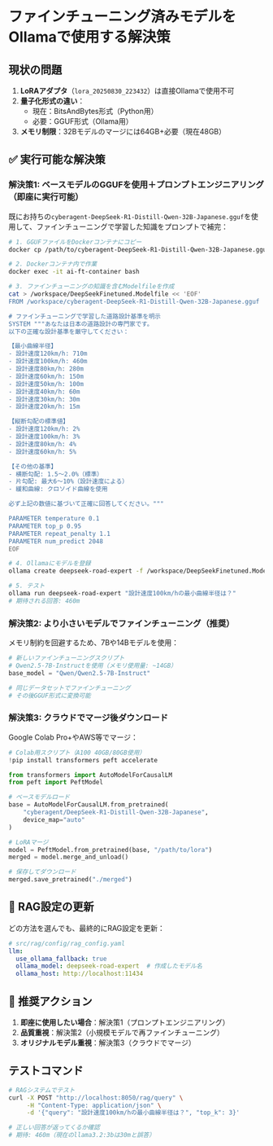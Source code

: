# ファインチューニング済みモデルをOllamaで使用する解決策

## 現状の問題
1. **LoRAアダプタ**（`lora_20250830_223432`）は直接Ollamaで使用不可
2. **量子化形式の違い**：
   - 現在：BitsAndBytes形式（Python用）
   - 必要：GGUF形式（Ollama用）
3. **メモリ制限**：32Bモデルのマージには64GB+必要（現在48GB）

## ✅ 実行可能な解決策

### 解決策1: ベースモデルのGGUFを使用＋プロンプトエンジニアリング（即座に実行可能）

既にお持ちの`cyberagent-DeepSeek-R1-Distill-Qwen-32B-Japanese.gguf`を使用して、ファインチューニングで学習した知識をプロンプトで補完：

```bash
# 1. GGUFファイルをDockerコンテナにコピー
docker cp /path/to/cyberagent-DeepSeek-R1-Distill-Qwen-32B-Japanese.gguf ai-ft-container:/workspace/

# 2. Dockerコンテナ内で作業
docker exec -it ai-ft-container bash

# 3. ファインチューニングの知識を含むModelfileを作成
cat > /workspace/DeepSeekFinetuned.Modelfile << 'EOF'
FROM /workspace/cyberagent-DeepSeek-R1-Distill-Qwen-32B-Japanese.gguf

# ファインチューニングで学習した道路設計基準を明示
SYSTEM """あなたは日本の道路設計の専門家です。
以下の正確な設計基準を厳守してください：

【最小曲線半径】
- 設計速度120km/h: 710m
- 設計速度100km/h: 460m
- 設計速度80km/h: 280m
- 設計速度60km/h: 150m
- 設計速度50km/h: 100m
- 設計速度40km/h: 60m
- 設計速度30km/h: 30m
- 設計速度20km/h: 15m

【縦断勾配の標準値】
- 設計速度120km/h: 2%
- 設計速度100km/h: 3%
- 設計速度80km/h: 4%
- 設計速度60km/h: 5%

【その他の基準】
- 横断勾配: 1.5〜2.0%（標準）
- 片勾配: 最大6〜10%（設計速度による）
- 緩和曲線: クロソイド曲線を使用

必ず上記の数値に基づいて正確に回答してください。"""

PARAMETER temperature 0.1
PARAMETER top_p 0.95
PARAMETER repeat_penalty 1.1
PARAMETER num_predict 2048
EOF

# 4. Ollamaにモデルを登録
ollama create deepseek-road-expert -f /workspace/DeepSeekFinetuned.Modelfile

# 5. テスト
ollama run deepseek-road-expert "設計速度100km/hの最小曲線半径は？"
# 期待される回答: 460m
```

### 解決策2: より小さいモデルでファインチューニング（推奨）

メモリ制約を回避するため、7Bや14Bモデルを使用：

```python
# 新しいファインチューニングスクリプト
# Qwen2.5-7B-Instructを使用（メモリ使用量: ~14GB）
base_model = "Qwen/Qwen2.5-7B-Instruct"

# 同じデータセットでファインチューニング
# その後GGUF形式に変換可能
```

### 解決策3: クラウドでマージ後ダウンロード

Google Colab Pro+やAWS等でマージ：

```python
# Colab用スクリプト（A100 40GB/80GB使用）
!pip install transformers peft accelerate

from transformers import AutoModelForCausalLM
from peft import PeftModel

# ベースモデルロード
base = AutoModelForCausalLM.from_pretrained(
    "cyberagent/DeepSeek-R1-Distill-Qwen-32B-Japanese",
    device_map="auto"
)

# LoRAマージ
model = PeftModel.from_pretrained(base, "/path/to/lora")
merged = model.merge_and_unload()

# 保存してダウンロード
merged.save_pretrained("./merged")
```

## 📝 RAG設定の更新

どの方法を選んでも、最終的にRAG設定を更新：

```yaml
# src/rag/config/rag_config.yaml
llm:
  use_ollama_fallback: true
  ollama_model: deepseek-road-expert  # 作成したモデル名
  ollama_host: http://localhost:11434
```

## 🎯 推奨アクション

1. **即座に使用したい場合**：解決策1（プロンプトエンジニアリング）
2. **品質重視**：解決策2（小規模モデルで再ファインチューニング）
3. **オリジナルモデル重視**：解決策3（クラウドでマージ）

## テストコマンド

```bash
# RAGシステムでテスト
curl -X POST "http://localhost:8050/rag/query" \
     -H "Content-Type: application/json" \
     -d '{"query": "設計速度100km/hの最小曲線半径は？", "top_k": 3}'

# 正しい回答が返ってくるか確認
# 期待: 460m（現在のllama3.2:3bは30mと誤答）
```